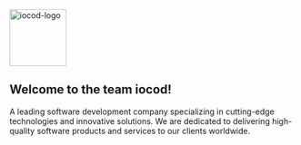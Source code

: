 <img src="https://github.com/iocod-com/.github/assets/15140041/91c02d14-95fd-4208-aecd-d09cdb52b6d2" alt="iocod-logo" width="100" />

## Welcome to the team iocod!

A leading software development company specializing in cutting-edge technologies and innovative solutions. We are dedicated to delivering high-quality software products and services to our clients worldwide.
